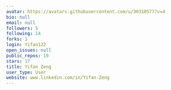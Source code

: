 ```yaml
---
avatar: https://avatars.githubusercontent.com/u/30310577?v=4
bio: null
email: null
followers: 5
following: 14
forks: 1
login: Yifan122
open_issues: null
public_repos: 19
stars: 17
title: Yifan Zeng
user_type: User
website: www.linkedin.com/in/Yifan-Zeng
---
```

